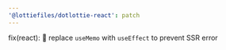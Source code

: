```yaml
---
'@lottiefiles/dotlottie-react': patch
---
```


fix(react): 🐛 replace `useMemo` with `useEffect` to prevent SSR error
